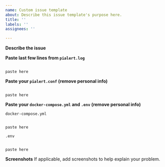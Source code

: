```yaml
---
name: Custom issue template
about: Describe this issue template's purpose here.
title: ''
labels: ''
assignees: ''

---
```


**Describe the issue**


**Paste last few lines from `pialert.log`**

```

paste here

```

**Paste your `pialert.conf` (remove personal info)**

```

paste here

```

**Paste your `docker-compose.yml` and `.env` (remove personal info)**

`docker-compose.yml` 
```

paste here

```


`.env` 
```

paste here

```
**Screenshots**
If applicable, add screenshots to help explain your problem.
